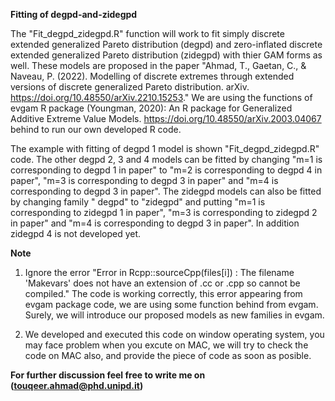 **Fitting of degpd-and-zidegpd**

The "Fit_degpd_zidegpd.R" function will work to fit simply discrete extended generalized Pareto distribution (degpd) and zero-inflated discrete extended generalized Pareto distribution (zidegpd) with thier GAM forms as well. These models are proposed in the paper "Ahmad, T., Gaetan, C., & Naveau, P. (2022). Modelling of discrete extremes through extended versions of discrete generalized Pareto distribution. arXiv. https://doi.org/10.48550/arXiv.2210.15253." We are using the functions of evgam R package (Youngman, 2020): An R package for Generalized Additive Extreme Value Models. 
https://doi.org/10.48550/arXiv.2003.04067 behind to run our own developed R code.

The example with fitting of degpd 1 model is shown "Fit_degpd_zidegpd.R" code. The other degpd 2, 3 and 4 models can be fitted by changing "m=1 is corresponding to degpd 1 in paper" to "m=2 is corresponding to degpd 4 in paper", "m=3 is corresponding to degpd 3 in paper" and "m=4 is corresponding to degpd 3 in paper". The zidegpd models can also be fitted by changing family " degpd" to "zidegpd" and putting "m=1 is corresponding to zidegpd 1 in paper", "m=3 is corresponding to zidegpd 2 in paper" and "m=4 is corresponding to degpd 3 in paper". In addition zidegpd 4 is not developed yet.

**Note** 
1. Ignore the error
"Error in Rcpp::sourceCpp(files[i]) : 
  The filename 'Makevars' does not have an extension of .cc or .cpp so cannot be compiled." The code is working correctly, this error appearing from evgam package code, we are using some function behind from evgam. Surely, we will introduce our proposed models as new families in evgam.
  
2. We developed and executed this code on window operating system, you may face problem when you excute on MAC, we will try to check the code on MAC also, and provide the piece of code as soon as posible.    

**For further discussion feel free to write me on (touqeer.ahmad@phd.unipd.it)**
 


